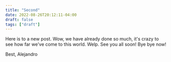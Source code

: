 ```yaml
---
title: "Second"
date: 2022-08-26T20:12:11-04:00
draft: false
tags: ["draft"]
---
```


Here is to a new post. Wow, we have already done so much, it's crazy
to see how far we've come to this world. Welp. See you all soon!
Bye bye now!

Best,
Alejandro
